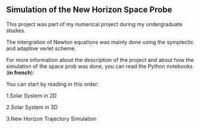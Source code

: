 ## Simulation of the New Horizon Space Probe

This project was part of my numerical project during my undergraduate studies.

The intergration of Newton equations was mainly done using the symplectic and adaptive verlet scheme.

For more information about the description of the project and about how the simulation of the space prob was done, you can read the Python notebooks (**in french**):

You can start by reading in this order:

1.Solar System in 2D

2.Solar System in 3D

3.New Horizon Trajectory Simulation
